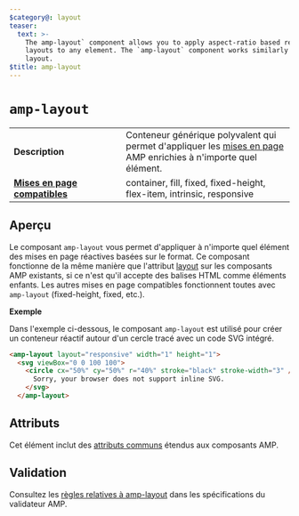 ```yaml
---
$category@: layout
teaser:
  text: >-
    The amp-layout` component allows you to apply aspect-ratio based responsive
    layouts to any element. The `amp-layout` component works similarly to the
    layout.
$title: amp-layout
---
```



<!---
       Copyright 2016 The AMP HTML Authors. All Rights Reserved.

       Licensed under the Apache License, Version 2.0 (the "License");
     you may not use this file except in compliance with the License.
     You may obtain a copy of the License at

     http://www.apache.org/licenses/LICENSE-2.0

     Unless required by applicable law or agreed to in writing, software
     distributed under the License is distributed on an "AS-IS" BASIS,
     WITHOUT WARRANTIES OR CONDITIONS OF ANY KIND, either express or implied.
     See the License for the specific language governing permissions and
     limitations under the License.
-->

# <a name="amp-layout"></a> `amp-layout`

<table>
  <tr>
    <td width="40%"><strong>Description</strong></td>
    <td>Conteneur générique polyvalent qui permet d'appliquer les <a href="https://www.ampproject.org/docs/guides/responsive/control_layout#the-layout-attribute">mises en page</a> AMP enrichies à n'importe quel élément.</td>
  </tr>
  <tr>
    <td class="col-fourty"><strong><a href="https://www.ampproject.org/docs/guides/responsive/control_layout.html">Mises en page compatibles</a></strong></td>
    <td>container, fill, fixed, fixed-height, flex-item, intrinsic, responsive</td>
  </tr>
</table>

## Aperçu

Le composant `amp-layout` vous permet d'appliquer à n'importe quel élément des mises en page réactives basées sur le format. Ce composant fonctionne de la même manière que l'attribut [layout](https://www.ampproject.org/docs/guides/responsive/control_layout#the-layout-attribute) sur les composants AMP existants, si ce n'est qu'il accepte des balises HTML comme éléments enfants. Les autres mises en page compatibles fonctionnent toutes avec `amp-layout` (fixed-height, fixed, etc.).

**Exemple**

Dans l'exemple ci-dessous, le composant `amp-layout` est utilisé pour créer un conteneur réactif autour d'un cercle tracé avec un code SVG intégré.

```html
<amp-layout layout="responsive" width="1" height="1">
  <svg viewBox="0 0 100 100">
    <circle cx="50%" cy="50%" r="40%" stroke="black" stroke-width="3" />
      Sorry, your browser does not support inline SVG.
    </svg>
  </amp-layout>
```

## Attributs

Cet élément inclut des [attributs communs](https://www.ampproject.org/docs/reference/common_attributes) étendus aux composants AMP.

## Validation

Consultez les [règles relatives à amp-layout](https://github.com/ampproject/amphtml/blob/master/validator/validator-main.protoascii) dans les spécifications du validateur AMP.
